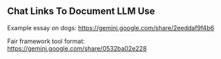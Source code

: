 ## Chat Links To Document LLM Use

Example essay on dogs:
https://gemini.google.com/share/2eeddaf9f4b6 

Fair framework tool format:
https://gemini.google.com/share/0532ba02e228 

